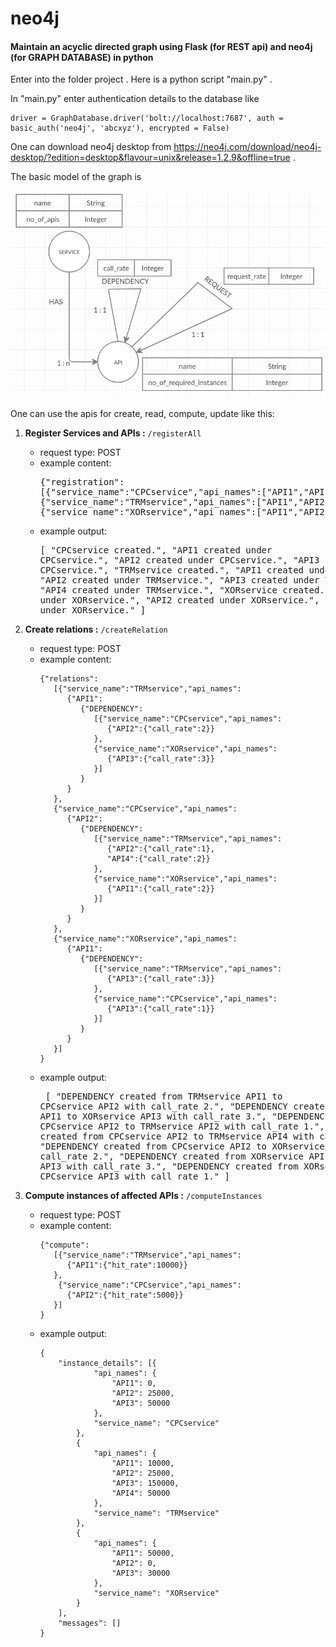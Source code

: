 # neo4j
#### Maintain an acyclic directed graph using Flask (for REST api) and neo4j (for GRAPH DATABASE) in python

Enter into the folder project . Here is a python script "main.py" .

In "main.py" enter authentication details to the database like 
```
driver = GraphDatabase.driver('bolt://localhost:7687', auth = basic_auth('neo4j', 'abcxyz'), encrypted = False)
```
One can download neo4j desktop from https://neo4j.com/download/neo4j-desktop/?edition=desktop&flavour=unix&release=1.2.9&offline=true .

The basic model of the graph is 

![data_model](https://github.com/RudrajitDawn/neo4j/blob/master/data_model.png)
\
\
One can use the apis for create, read, compute, update like this:



1. __Register Services and APIs :__ ```/registerAll```  
   - request type: POST  
   - example content: <pre>{"registration":
	   [{"service_name":"CPCservice","api_names":["API1","API2","API3"]},
	   {"service_name":"TRMservice","api_names":["API1","API2","API3","API4"]},
	   {"service_name":"XORservice","api_names":["API1","API2","API3"]}]
      </pre>  
   - example output: <pre>[
                         "CPCservice created.",
                         "API1 created under CPCservice.",
                         "API2 created under CPCservice.",
                         "API3 created under CPCservice.",
                         "TRMservice created.",
                         "API1 created under TRMservice.",
                         "API2 created under TRMservice.",
                         "API3 created under TRMservice.",
                         "API4 created under TRMservice.",
                         "XORservice created.",
                         "API1 created under XORservice.",
                         "API2 created under XORservice.",
                         "API3 created under XORservice."
                     ]</pre>


2. __Create relations :__ ```/createRelation```  
   - request type: POST  
   - example content:
      ```
      {"relations":
         [{"service_name":"TRMservice","api_names":
            {"API1":
               {"DEPENDENCY":
                  [{"service_name":"CPCservice","api_names":
                     {"API2":{"call_rate":2}}
                  },
                  {"service_name":"XORservice","api_names":
                     {"API3":{"call_rate":3}}
                  }]
               }
            }
         },
         {"service_name":"CPCservice","api_names":
            {"API2":
               {"DEPENDENCY":
                  [{"service_name":"TRMservice","api_names":
                     {"API2":{"call_rate":1},
                     "API4":{"call_rate":2}}
                  },
                  {"service_name":"XORservice","api_names":
                     {"API1":{"call_rate":2}}
                  }]
               }
            }
         },
         {"service_name":"XORservice","api_names":
            {"API1":
               {"DEPENDENCY":
                  [{"service_name":"TRMservice","api_names":
                     {"API3":{"call_rate":3}}
                  },
                  {"service_name":"CPCservice","api_names":
                     {"API3":{"call_rate":1}}
                  }]
               }
            }
         }]
      }
      ```
   - example output: <pre>
   [
    "DEPENDENCY created from TRMservice API1 to CPCservice API2 with call_rate 2.",
    "DEPENDENCY created from TRMservice API1 to XORservice API3 with call_rate 3.",
    "DEPENDENCY created from CPCservice API2 to TRMservice API2 with call_rate 1.",
    "DEPENDENCY created from CPCservice API2 to TRMservice API4 with call_rate 2.",
    "DEPENDENCY created from CPCservice API2 to XORservice API1 with call_rate 2.",
    "DEPENDENCY created from XORservice API1 to TRMservice API3 with call_rate 3.",
    "DEPENDENCY created from XORservice API1 to CPCservice API3 with call_rate 1."
   ]
   </pre>

3. __Compute instances of affected APIs :__ ```/computeInstances```  
   - request type: POST  
   - example content:
      ```
      {"compute":
         [{"service_name":"TRMservice","api_names":
            {"API1":{"hit_rate":10000}}
         },
          {"service_name":"CPCservice","api_names":
            {"API2":{"hit_rate":5000}}
         }]
      }
      ```
   - example output:
      ```
      {
          "instance_details": [{
                  "api_names": {
                      "API1": 0,
                      "API2": 25000,
                      "API3": 50000
                  },
                  "service_name": "CPCservice"
              },
              {
                  "api_names": {
                      "API1": 10000,
                      "API2": 25000,
                      "API3": 150000,
                      "API4": 50000
                  },
                  "service_name": "TRMservice"
              },
              {
                  "api_names": {
                      "API1": 50000,
                      "API2": 0,
                      "API3": 30000
                  },
                  "service_name": "XORservice"
              }
          ],
          "messages": []
      }
      ```
